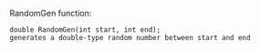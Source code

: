 
RandomGen function:

    double RandomGen(int start, int end);
    generates a double-type random number between start and end
